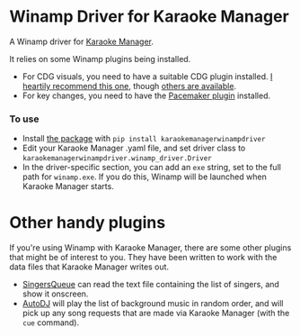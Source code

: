 # Winamp Driver for Karaoke Manager

A Winamp driver for [Karaoke Manager](https://github.com/peeveen/karaokemanager).

It relies on some Winamp plugins being installed.

- For CDG visuals, you need to have a suitable CDG plugin installed. [I heartily recommend this one](https://github.com/peeveen/gen_cdgPro), though [others are available](https://winampheritage.com/plugin/cdg-plug-in/100775).
- For key changes, you need to have the [Pacemaker plugin](https://www.surina.net/pacemaker/) installed.

### To use

- Install [the package](https://pypi.org/project/karaokemanagerwinampdriver/) with `pip install karaokemanagerwinampdriver`
- Edit your Karaoke Manager .yaml file, and set driver class to `karaokemanagerwinampdriver.winamp_driver.Driver`
- In the driver-specific section, you can add an `exe` string, set to the full path for `winamp.exe`. If you do this, Winamp will be launched when Karaoke Manager starts.

# Other handy plugins

If you're using Winamp with Karaoke Manager, there are some other plugins that might be of interest to you. They have been written to work with the data files that Karaoke Manager writes out.

- [SingersQueue](https://github.com/peeveen/gen_singersQueue) can read the text file containing the list of singers, and show it onscreen.
- [AutoDJ](https://github.com/peeveen/gen_autoDJ) will play the list of background music in random order, and will pick up any song requests that are made via Karaoke Manager (with the `cue` command).
